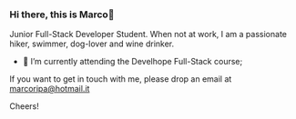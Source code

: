 ### Hi there, this is Marco👋

Junior Full-Stack Developer Student.
When not at work, I am a passionate hiker, swimmer, dog-lover and wine drinker.

- 🔭 I’m currently attending the Develhope Full-Stack course;


If you want to get in touch with me, please drop an email at marcoripa@hotmail.it

Cheers!
